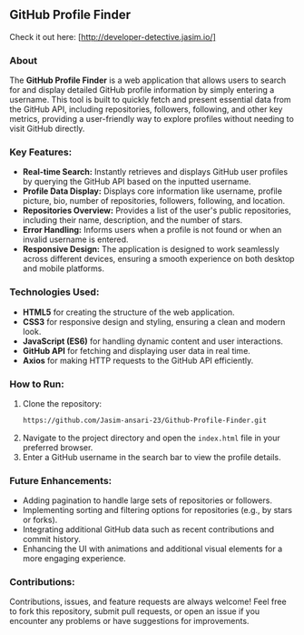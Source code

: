 ## GitHub Profile Finder

Check it out here: [http://developer-detective.jasim.io/]

### About
The **GitHub Profile Finder** is a web application that allows users to search for and display detailed GitHub profile information by simply entering a username. This tool is built to quickly fetch and present essential data from the GitHub API, including repositories, followers, following, and other key metrics, providing a user-friendly way to explore profiles without needing to visit GitHub directly.

### Key Features:
- **Real-time Search:** Instantly retrieves and displays GitHub user profiles by querying the GitHub API based on the inputted username.
- **Profile Data Display:** Displays core information like username, profile picture, bio, number of repositories, followers, following, and location.
- **Repositories Overview:** Provides a list of the user's public repositories, including their name, description, and the number of stars.
- **Error Handling:** Informs users when a profile is not found or when an invalid username is entered.
- **Responsive Design:** The application is designed to work seamlessly across different devices, ensuring a smooth experience on both desktop and mobile platforms.

### Technologies Used:
- **HTML5** for creating the structure of the web application.
- **CSS3** for responsive design and styling, ensuring a clean and modern look.
- **JavaScript (ES6)** for handling dynamic content and user interactions.
- **GitHub API** for fetching and displaying user data in real time.
- **Axios** for making HTTP requests to the GitHub API efficiently.

### How to Run:
1. Clone the repository:
   ```bash
   https://github.com/Jasim-ansari-23/Github-Profile-Finder.git
   ```
2. Navigate to the project directory and open the `index.html` file in your preferred browser.
3. Enter a GitHub username in the search bar to view the profile details.

### Future Enhancements:
- Adding pagination to handle large sets of repositories or followers.
- Implementing sorting and filtering options for repositories (e.g., by stars or forks).
- Integrating additional GitHub data such as recent contributions and commit history.
- Enhancing the UI with animations and additional visual elements for a more engaging experience.

### Contributions:
Contributions, issues, and feature requests are always welcome! Feel free to fork this repository, submit pull requests, or open an issue if you encounter any problems or have suggestions for improvements.
